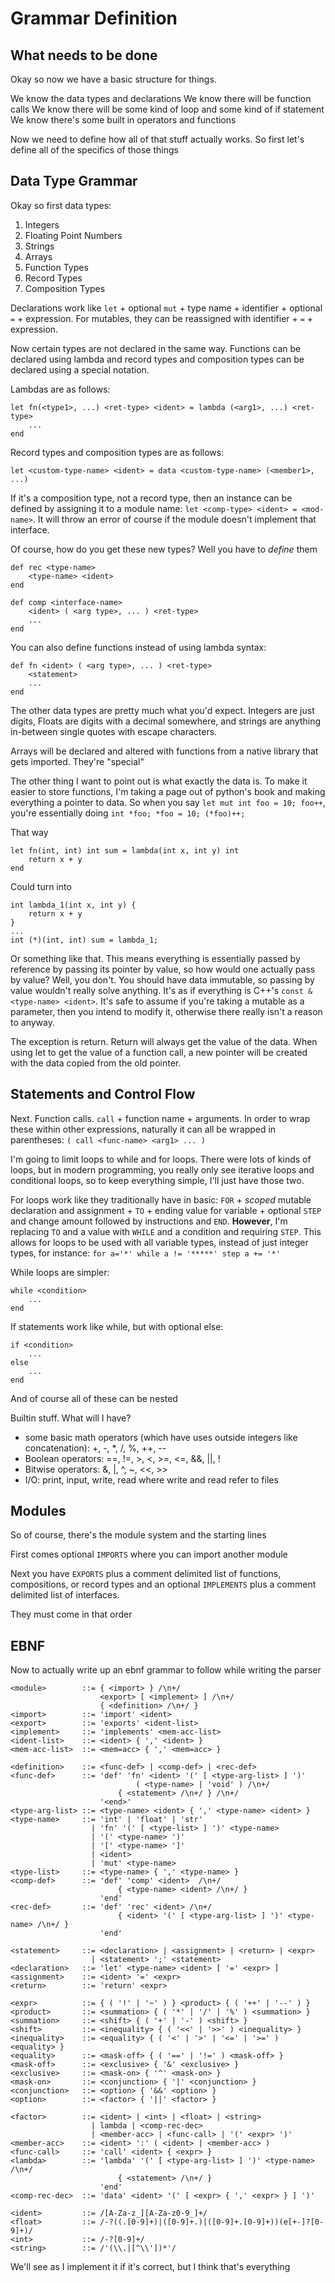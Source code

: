 # Grammar Definition

## What needs to be done

Okay so now we have a basic structure for things.

We know the data types and declarations
We know there will be function calls
We know there will be some kind of loop and some kind of if statement
We know there's some built in operators and functions

Now we need to define how all of that stuff actually works. So first let's define all of the specifics of those things

## Data Type Grammar

Okay so first data types:
1. Integers
2. Floating Point Numbers
3. Strings
4. Arrays
5. Function Types
6. Record Types
7. Composition Types

Declarations work like `let` + optional `mut` + type name + identifier + optional `=` + expression. For mutables, they can be reassigned with identifier + `=` + expression.

Now certain types are not declared in the same way. Functions can be declared using lambda and record types and composition types can be declared using a special notation.

Lambdas are as follows:
```
let fn(<type1>, ...) <ret-type> <ident> = lambda (<arg1>, ...) <ret-type>
    ...
end
```

Record types and composition types are as follows:

```
let <custom-type-name> <ident> = data <custom-type-name> (<member1>, ...)
```

If it's a composition type, not a record type, then an instance can be defined by assigning it to a module name: `let <comp-type> <ident> = <mod-name>`. It will throw an error of course if the module doesn't implement that interface.

Of course, how do you get these new types? Well you have to *define* them

```
def rec <type-name>
    <type-name> <ident>
end

def comp <interface-name>
    <ident> ( <arg type>, ... ) <ret-type>
    ...
end
```

You can also define functions instead of using lambda syntax:

```
def fn <ident> ( <arg type>, ... ) <ret-type>
    <statement>
    ...
end
```

The other data types are pretty much what you'd expect. Integers are just digits, Floats are digits with a decimal somewhere, and strings are anything in-between single quotes with escape characters.

Arrays will be declared and altered with functions from a native library that gets imported. They're "special"

The other thing I want to point out is what exactly the data is. To make it easier to store functions, I'm taking a page out of python's book and making everything a pointer to data. So when you say `let mut int foo = 10; foo++`, you're essentially doing `int *foo; *foo = 10; (*foo)++;`

That way

```
let fn(int, int) int sum = lambda(int x, int y) int
    return x + y
end
```

Could turn into

```
int lambda_1(int x, int y) {
    return x + y
}
...
int (*)(int, int) sum = lambda_1;
```

Or something like that. This means everything is essentially passed by reference by passing its pointer by value, so how would one actually pass by value? Well, you don't. You should have data immutable, so passing by value wouldn't really solve anything. It's as if everything is C++'s `const &<type-name> <ident>`. It's safe to assume if you're taking a mutable as a parameter, then you intend to modify it, otherwise there really isn't a reason to anyway.

The exception is return. Return will always get the value of the data. When using let to get the value of a function call, a new pointer will be created with the data copied from the old pointer.

## Statements and Control Flow

Next. Function calls. `call` + function name + arguments. In order to wrap these within other expressions, naturally it can all be wrapped in parentheses: `( call <func-name> <arg1> ... )`

I'm going to limit loops to while and for loops. There were lots of kinds of loops, but in modern programming, you really only see iterative loops and conditional loops, so to keep everything simple, I'll just have those two.

For loops work like they traditionally have in basic: `FOR` + *scoped* mutable declaration and assignment + `TO` + ending value for variable + optional `STEP` and change amount followed by instructions and `END`. __However__, I'm replacing `TO` and a value with `WHILE` and a condition and requiring `STEP`. This allows for loops to be used with all variable types, instead of just integer types, for instance: `for a='*' while a != '*****' step a += '*'`

While loops are simpler:

```
while <condition>
    ...
end
```

If statements work like while, but with optional else:

```
if <condition>
    ...
else
    ...
end
```

And of course all of these can be nested

Builtin stuff. What will I have?
- some basic math operators (which have uses outside integers like concatenation): +, -, *, /, %, ++, --
- Boolean operators: ==, !=, >, <, >=, <=, &&, ||, !
- Bitwise operators: &, |, ^, ~, <<, >>
- I/O: print, input, write, read where write and read refer to files

## Modules

So of course, there's the module system and the starting lines

First comes optional `IMPORTS` where you can import another module

Next you have `EXPORTS` plus a comment delimited list of functions, compositions, or record types and an optional `IMPLEMENTS` plus a comment delimited list of interfaces.

They must come in that order

## EBNF

Now to actually write up an ebnf grammar to follow while writing the parser

```
<module>        ::= { <import> } /\n+/
                    <export> [ <implement> ] /\n+/
                    { <definition> /\n+/ }
<import>        ::= 'import' <ident>
<export>        ::= 'exports' <ident-list>
<implement>     ::= 'implements' <mem-acc-list>
<ident-list>    ::= <ident> { ',' <ident> }
<mem-acc-list>  ::= <mem=acc> { ',' <mem=acc> }

<definition>    ::= <func-def> | <comp-def> | <rec-def>
<func-def>      ::= 'def' 'fn' <ident> '(' [ <type-arg-list> ] ')' 
                            ( <type-name> | 'void' ) /\n+/
                        { <statement> /\n+/ } /\n+/
                    '<end>'
<type-arg-list> ::= <type-name> <ident> { ',' <type-name> <ident> }
<type-name>     ::= 'int' | 'float' | 'str'
                  | 'fn' '(' [ <type-list> ] ')' <type-name>
                  | '(' <type-name> ')'
                  | '[' <type-name> ']'
                  | <ident>
                  | 'mut' <type-name>
<type-list>     ::= <type-name> { ',' <type-name> }
<comp-def>      ::= 'def' 'comp' <ident>  /\n+/
                        { <type-name> <ident> /\n+/ }
                    'end'
<rec-def>       ::= 'def' 'rec' <ident> /\n+/
                        { <ident> '(' [ <type-arg-list> ] ')' <type-name> /\n+/ }
                    'end'

<statement>     ::= <declaration> | <assignment> | <return> | <expr>
                  | <statement> ';' <statement>
<declaration>   ::= 'let' <type-name> <ident> [ '=' <expr> ]
<assignment>    ::= <ident> '=' <expr>
<return>        ::= 'return' <expr>

<expr>          ::= { ( '!' | '~' ) } <product> { ( '++' | '--' ) }
<product>       ::= <summation> { ( '*' | '/' | '%' ) <summation> }
<summation>     ::= <shift> { ( '+' | '-' ) <shift> }
<shift>         ::= <inequality> { ( '<<' | '>>' ) <inequality> }
<inequality>    ::= <equality> { ( '<' | '>' | '<=' | '>=' ) <equality> }
<equality>      ::= <mask-off> { ( '==' | '!=' ) <mask-off> }
<mask-off>      ::= <exclusive> { '&' <exclusive> }
<exclusive>     ::= <mask-on> { '^' <mask-on> }
<mask-on>       ::= <conjunction> { '|' <conjunction> }
<conjunction>   ::= <option> { '&&' <option> }
<option>        ::= <factor> { '||' <factor> }

<factor>        ::= <ident> | <int> | <float> | <string>
                  | lambda | <comp-rec-dec>
                  | <member-acc> | <func-call> | '(' <expr> ')'
<member-acc>    ::= <ident> ':' ( <ident> | <member-acc> )
<func-call>     ::= 'call' <ident> { <expr> }
<lambda>        ::= 'lambda' '(' [ <type-arg-list> ] ')' <type-name> /\n+/
                        { <statement> /\n+/ }
                    'end'
<comp-rec-dec>  ::= 'data' <ident> '(' [ <expr> { ',' <expr> } ] ')'

<ident>         ::= /[A-Za-z_][A-Za-z0-9_]+/
<float>         ::= /-?((.[0-9]+)|([0-9]+.)|([0-9]+.[0-9]+))(e[+-]?[0-9]+)/
<int>           ::= /-?[0-9]+/
<string>        ::= /'(\\.|[^\\'])*'/
```

We'll see as I implement it if it's correct, but I think that's everything
